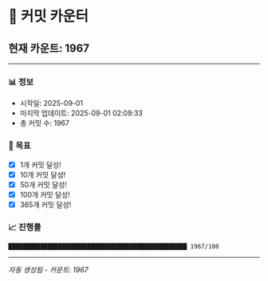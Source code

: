 # 🔢 커밋 카운터

## 현재 카운트: 1967

---

### 📊 정보
- 시작일: 2025-09-01
- 마지막 업데이트: 2025-09-01 02:09:33
- 총 커밋 수: 1967

### 🎯 목표
- [x] 1개 커밋 달성!
- [x] 10개 커밋 달성!
- [x] 50개 커밋 달성!
- [x] 100개 커밋 달성!
- [x] 365개 커밋 달성!

### 📈 진행률
```
██████████████████████████████████████████████████ 1967/100
```

---
*자동 생성됨 - 카운트: 1967*
